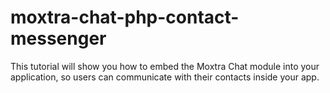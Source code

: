 # moxtra-chat-php-contact-messenger
This tutorial will show you how to embed the Moxtra Chat module into your application, so users can communicate with their contacts inside your app.
